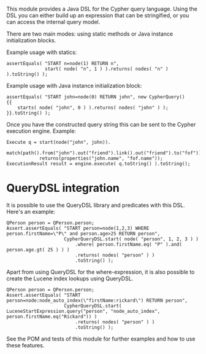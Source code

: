 This module provides a Java DSL for the Cypher query language. Using the DSL you can either build up an expression that can be stringified, or you can access the internal query model.

There are two main modes: using static methods or Java instance initialization blocks.

Example usage with statics:

    assertEquals( "START n=node(1) RETURN n",
                  start( node( "n", 1 ) ).returns( nodes( "n" ) ).toString() );

Example usage with Java instance initialization block:

    assertEquals( "START john=node(0) RETURN john", new CypherQuery()
    {{
        starts( node( "john", 0 ) ).returns( nodes( "john" ) );
    }}.toString() );

Once you have the constructed query string this can be sent to the Cypher execution engine.
Example:

    Execute q = start(node("john", john)).
                match(path().from("john").out("friend").link().out("friend").to("fof")).
                returns(properties("john.name", "fof.name"));
    ExecutionResult result = engine.execute( q.toString() ).toString();

QueryDSL integration
====================
It is possible to use the QueryDSL library and predicates with this DSL. Here's an example:

    QPerson person = QPerson.person;
    Assert.assertEquals( "START person=node(1,2,3) WHERE person.firstName=\"P\" and person.age>25 RETURN person",
                         CypherQueryDSL.start( node( "person", 1, 2, 3 ) )
                             .where( person.firstName.eq( "P" ).and( person.age.gt( 25 ) ) )
                             .returns( nodes( "person" ) )
                             .toString() );

Apart from using QueryDSL for the where-expression, it is also possible to create the Lucene index lookups using QueryDSL.

    QPerson person = QPerson.person;
    Assert.assertEquals( "START person=node:node_auto_index(\"firstName:rickard\") RETURN person",
                         CypherQueryDSL.start( LuceneStartExpression.query("person", "node_auto_index", person.firstName.eq("Rickard")) )
                             .returns( nodes( "person" ) )
                             .toString() );


See the POM and tests of this module for further examples and how to use these features.
